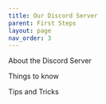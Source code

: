 ```yaml
---
title: Our Discord Server
parent: First Steps
layout: page
nav_order: 3
---
```


About the Discord Server

Things to know

Tips and Tricks
